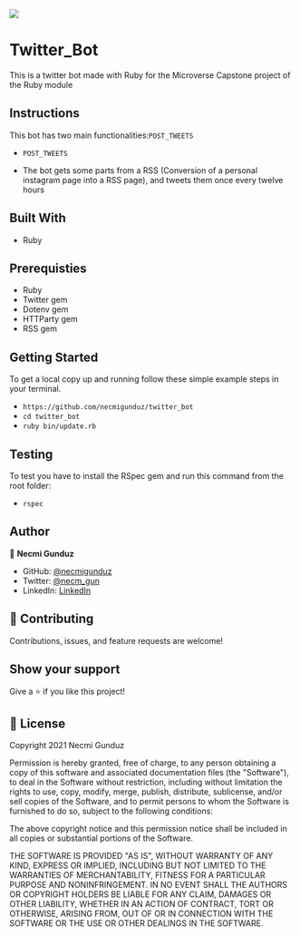 ![](https://img.shields.io/badge/Microverse-blueviolet)

# Twitter_Bot

This is a twitter bot made with Ruby for the Microverse Capstone project of the Ruby module

## Instructions

This bot has two main functionalities:`POST_TWEETS`

* `POST_TWEETS`
- The bot gets some parts from a RSS (Conversion of a personal instagram page into a RSS page), and tweets them once every twelve hours
## Built With

- Ruby

## Prerequisties

- Ruby
- Twitter gem
- Dotenv gem
- HTTParty gem
- RSS gem

## Getting Started

To get a local copy up and running follow these simple example steps in your terminal.

- `https://github.com/necmigunduz/twitter_bot`
- `cd twitter_bot`
- `ruby bin/update.rb`
## Testing

To test you have to install the RSpec gem and run this command from the root folder:

- `rspec`

## Author

👤 **Necmi Gunduz**

- GitHub: [@necmigunduz](https://github.com/necmigunduz)
- Twitter: [@necm_gun](https://twitter.com/necm_gun)
- LinkedIn: [LinkedIn](https://www.linkedin.com/in/necmigunduz/)

## 🤝 Contributing

Contributions, issues, and feature requests are welcome!

## Show your support

Give a ⭐️ if you like this project!

## 📝 License

Copyright 2021 Necmi Gunduz

Permission is hereby granted, free of charge, to any person obtaining a copy of this software and associated documentation files (the "Software"), to deal in the Software without restriction, including without limitation the rights to use, copy, modify, merge, publish, distribute, sublicense, and/or sell copies of the Software, and to permit persons to whom the Software is furnished to do so, subject to the following conditions:

The above copyright notice and this permission notice shall be included in all copies or substantial portions of the Software.

THE SOFTWARE IS PROVIDED "AS IS", WITHOUT WARRANTY OF ANY KIND, EXPRESS OR IMPLIED, INCLUDING BUT NOT LIMITED TO THE WARRANTIES OF MERCHANTABILITY, FITNESS FOR A PARTICULAR PURPOSE AND NONINFRINGEMENT. IN NO EVENT SHALL THE AUTHORS OR COPYRIGHT HOLDERS BE LIABLE FOR ANY CLAIM, DAMAGES OR OTHER LIABILITY, WHETHER IN AN ACTION OF CONTRACT, TORT OR OTHERWISE, ARISING FROM, OUT OF OR IN CONNECTION WITH THE SOFTWARE OR THE USE OR OTHER DEALINGS IN THE SOFTWARE.